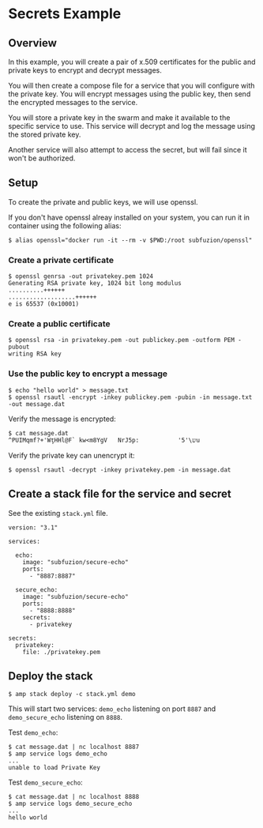 # Secrets Example

## Overview

In this example, you will create a pair of x.509 certificates for the public and private keys
to encrypt and decrypt messages.

You will then create a compose file for a service that you will configure with the private key.
You will encrypt messages using the public key, then send the encrypted messages to the service.

You will store a private key in the swarm and make it available to the specific service to use.
This service will decrypt and log the message using the stored private key.

Another service will also attempt to access the secret, but will fail since it won't be
authorized.

## Setup

To create the private and public keys, we will use openssl.

If you don't have openssl alreay installed on your system, you can run it in container using
the following alias:

    $ alias openssl="docker run -it --rm -v $PWD:/root subfuzion/openssl"

### Create a private certificate

    $ openssl genrsa -out privatekey.pem 1024
    Generating RSA private key, 1024 bit long modulus
    ..........++++++
    ...................++++++
    e is 65537 (0x10001)

### Create a public certificate

    $ openssl rsa -in privatekey.pem -out publickey.pem -outform PEM -pubout
    writing RSA key

### Use the public key to encrypt a message

    $ echo "hello world" > message.txt
    $ openssl rsautl -encrypt -inkey publickey.pem -pubin -in message.txt -out message.dat

Verify the message is encrypted:

    $ cat message.dat
    ^PUIMqmf?+'WţHHl@F` kw<m8YgV   NrJ5p:           '5'\שu

Verify the private key can unencrypt it:

    $ openssl rsautl -decrypt -inkey privatekey.pem -in message.dat

## Create a stack file for the service and secret

See the existing `stack.yml` file.

```
version: "3.1"

services:

  echo:
    image: "subfuzion/secure-echo"
    ports:
      - "8887:8887"

  secure_echo:
    image: "subfuzion/secure-echo"
    ports:
      - "8888:8888"
    secrets:
      - privatekey

secrets:
  privatekey:
    file: ./privatekey.pem

```

## Deploy the stack

    $ amp stack deploy -c stack.yml demo

This will start two services: `demo_echo` listening on port `8887` and `demo_secure_echo` listening on `8888`.

Test `demo_echo`:

    $ cat message.dat | nc localhost 8887
    $ amp service logs demo_echo
    ...
    unable to load Private Key

Test `demo_secure_echo`:

    $ cat message.dat | nc localhost 8888
    $ amp service logs demo_secure_echo
    ...
    hello world






